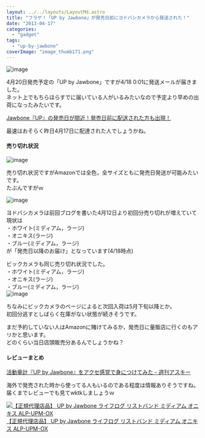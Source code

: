 ```yaml
---
layout: ../../layouts/LayoutMd.astro
title: "フラゲ！「UP by Jawbone」が発売日前にヨドバシカメラから発送された！"
date: "2013-04-17"
categories: 
  - "gadget"
tags: 
  - "up-by-jawbone"
coverImage: "image_thumb171.png"
---
```


![image](/archive/images/image_thumb17.png "image")


4月20日発売予定の「UP by Jawbone」ですが4/18 0:01に発送メールが届きました。  
ネット上でもちらほらすでに届いている人がいるみたいなので予定より早めの出荷になったみたいです。

[Jawbone『UP』の発売日が間近！発売日前に配送された方も出現！](http://shimajiro-mobiler.net/2013/04/17/post16060/)

最速はおそらく昨日4月17日に配達された人でしょうかね。

#### 売り切れ状況

![image](/archive/images/image_thumb18.png "image")
  
売り切れ状況ですがAmazonでは全色，全サイズともに発売日発送が可能みたいです。  
たぶんですがｗ

![image](/archive/images/image_thumb19.png "image")
  
ヨドバシカメラは前回ブログを書いた4月12日より初回分売り切れが増えていて現状は  
・ホワイト(ミディアム，ラージ)  
・オニキス(ラージ)  
・ブルー(ミディアム，ラージ)  
が「発売日以降のお届け」となっています(4/18時点)

ビックカメラも同じ売り切れ状況でした。  
・ホワイト(ミディアム，ラージ)  
・オニキス(ラージ)  
・ブルー(ミディアム，ラージ)  
![image](/archive/images/image_thumb20.png "image")
  
ちなみにビックカメラのページによると次回入荷は5月下旬以降とか。  
初回分逃すとしばらく在庫がない状態が続きそうです。

まだ予約していない人はAmazonに賭けてみるか，発売日に量販店に行くのもアリかと思います。  
どのくらい当日店頭販売分あるんでしょうかね？

#### レビューまとめ

[活動量計『UP by Jawbone』をアクセ感覚で身につけてみた \- 週刊アスキー](https://weekly.ascii.jp/elem/000/002/614/2614774/?r=1)
  
海外で発売された時から使ってる人もいるのである程度は情報ありそうですね。  
届くまでレビューでも見てwktkしましょうｗ

[![【正規代理店品】 UP by Jawbone ライフログ リストバンド ミディアム オニキス ALP-UPM-OX](/archive/images/41nslP9cGeL._SL160_.jpg)  
【正規代理店品】 UP by Jawbone ライフログ リストバンド ミディアム オニキス ALP-UPM-OX  
](https://www.amazon.co.jp/exec/obidos/ASIN/B00C6QW8I8/mizuka123-22/ref=nosim)
